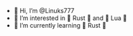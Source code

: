 - 👋 Hi, I’m @Linuks777
- 👀 I’m interested in 🚀 Rust 🚀 and 🌚 Lua 🌝
- 🌱 I’m currently learning 🚀 Rust 🚀

<!---
Linuks777/Linuks777 is a ✨ special ✨ repository because its `README.md` (this file) appears on your GitHub profile.
You can click the Preview link to take a look at your changes.
--->
